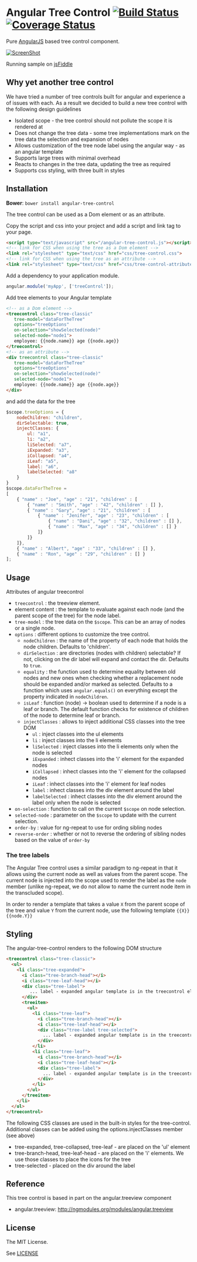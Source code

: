 Angular Tree Control [![Build Status](https://travis-ci.org/wix/angular-tree-control.png)](https://travis-ci.org/wix/angular-tree-control) [![Coverage Status](https://coveralls.io/repos/wix/angular-tree-control/badge.png)](https://coveralls.io/r/wix/angular-tree-control)
================

Pure [AngularJS](http://www.angularjs.org) based tree control component.

[![ScreenShot](https://raw.github.com/wix/angular-tree-control/master/images/sample.png)](http://jsfiddle.net/8ApLX/5/)

Running sample on [jsFiddle](http://jsfiddle.net/8ApLX/5/)

## Why yet another tree control

We have tried a number of tree controls built for angular and experience a of issues with each. As a result we decided
to build a new tree control with the following design guidelines

- Isolated scope - the tree control should not pollute the scope it is rendered at
- Does not change the tree data - some tree implementations mark on the tree data the selection and expansion of nodes
- Allows customization of the tree node label using the angular way - as an angular template
- Supports large trees with minimal overhead
- Reacts to changes in the tree data, updating the tree as required
- Supports css styling, with three built in styles

## Installation

**Bower**: `bower install angular-tree-control`

The tree control can be used as a Dom element or as an attribute.

Copy the script and css into your project and add a script and link tag to your page.

```html
<script type="text/javascript" src="/angular-tree-control.js"></script>
<!-- link for CSS when using the tree as a Dom element -->
<link rel="stylesheet" type="text/css" href="css/tree-control.css">
<!-- link for CSS when using the tree as an attribute -->
<link rel="stylesheet" type="text/css" href="css/tree-control-attribute.css">
```

Add a dependency to your application module.

```javascript
angular.module('myApp', ['treeControl']);
```

Add tree elements to your Angular template

```html
<!-- as a Dom element -->
<treecontrol class="tree-classic"
   tree-model="dataForTheTree"
   options="treeOptions"
   on-selection="showSelected(node)"
   selected-node="node1">
   employee: {{node.name}} age {{node.age}}
</treecontrol>
<!-- as an attribute -->
<div treecontrol class="tree-classic"
   tree-model="dataForTheTree"
   options="treeOptions"
   on-selection="showSelected(node)"
   selected-node="node1">
   employee: {{node.name}} age {{node.age}}
</div>
```

and add the data for the tree

```javascript
$scope.treeOptions = {
    nodeChildren: "children",
    dirSelectable: true,
    injectClasses: {
        ul: "a1",
        li: "a2",
        liSelected: "a7",
        iExpanded: "a3",
        iCollapsed: "a4",
        iLeaf: "a5",
        label: "a6",
        labelSelected: "a8"
    }
}
$scope.dataForTheTree =
[
	{ "name" : "Joe", "age" : "21", "children" : [
		{ "name" : "Smith", "age" : "42", "children" : [] },
		{ "name" : "Gary", "age" : "21", "children" : [
			{ "name" : "Jenifer", "age" : "23", "children" : [
				{ "name" : "Dani", "age" : "32", "children" : [] },
				{ "name" : "Max", "age" : "34", "children" : [] }
			]}
		]}
	]},
	{ "name" : "Albert", "age" : "33", "children" : [] },
	{ "name" : "Ron", "age" : "29", "children" : [] }
];
```


## Usage

Attributes of angular treecontrol

- `treecontrol` : the treeview element.
- element content : the template to evaluate against each node (and the parent scope of the tree) for the node label.
- `tree-model` : the tree data on the `$scope`. This can be an array of nodes or a single node.
- `options` : different options to customize the tree control.
  - `nodeChildren` : the name of the property of each node that holds the node children. Defaults to 'children'.
  - `dirSelection` : are directories (nodes with children) selectable? If not, clicking on the dir label will expand and contact the dir. Defaults to `true`.
  - `equality` : the function used to determine equality between old nodes and new ones when checking whether a replacement node should be expanded and/or marked as selected. Defaults to a function which uses `angular.equals()` on everything except the property indicated in `nodeChildren`.
  - `isLeaf` : function (node) -> boolean used to determine if a node is a leaf or branch. The default function checks for existence of children of the node to determine leaf or branch.
  - `injectClasses` : allows to inject additional CSS classes into the tree DOM
    - `ul` : inject classes into the ul elements
    - `li` : inject classes into the li elements
    - `liSelected` : inject classes into the li elements only when the node is selected
    - `iExpanded` : inhect classes into the 'i' element for the expanded nodes
    - `iCollapsed` : inhect classes into the 'i' element for the collapsed nodes
    - `iLeaf` : inhect classes into the 'i' element for leaf nodes
    - `label` : inhect classes into the div element around the label
    - `labelSelected` : inhect classes into the div element around the label only when the node is selected
- `on-selection` : function to call on the current `$scope` on node selection.
- `selected-node` : parameter on the `$scope` to update with the current selection.
- `order-by` : value for ng-repeat to use for ording sibling nodes
- `reverse-order` : whether or not to reverse the ordering of sibling nodes based on the value of `order-by`

### The tree labels

The Angular Tree control uses a similar paradigm to ng-repeat in that it allows using the current node as well as values from
the parent scope. The current node is injected into the scope used to render the label as the ```node``` member (unlike ng-repeat, we
do not allow to name the current node item in the transcluded scope).

In order to render a template that takes a value ```X``` from the parent scope of the tree and value ```Y``` from the current node, use the following template
```{{X}} {{node.Y}}```


## Styling

The angular-tree-control renders to the following DOM structure
```html
<treecontrol class="tree-classic">
  <ul>
    <li class="tree-expanded">
      <i class="tree-branch-head"></i>
      <i class="tree-leaf-head"></i>
      <div class="tree-label">
         ... label - expanded angular template is in the treecontrol element ...
      </div>
      <treeitem>
        <ul>
          <li class="tree-leaf">
            <i class="tree-branch-head"></i>
            <i class="tree-leaf-head"></i>
            <div class="tree-label tree-selected">
              ... label - expanded angular template is in the treecontrol element ...
            </div>
          </li>
          <li class="tree-leaf">
            <i class="tree-branch-head"></i>
            <i class="tree-leaf-head"></i>
            <div class="tree-label">
              ... label - expanded angular template is in the treecontrol element ...
            </div>
          </li>
        </ul>
      </treeitem>
    </li>
  </ul>
</treecontrol>
```

The following CSS classes are used in the built-in styles for the tree-control.
Additional classes can be added using the options.injectClasses member (see above)

- tree-expanded, tree-collapsed, tree-leaf - are placed on the 'ul' element
- tree-branch-head, tree-leaf-head - are placed on the 'i' elements. We use those classes to place the icons for the tree
- tree-selected - placed on the div around the label


## Reference

This tree control is based in part on the angular.treeview component
* angular.treeview: http://ngmodules.org/modules/angular.treeview

## License

The MIT License.

See [LICENSE](https://github.com/wix/angular-tree-control/blob/master/LICENSE)
